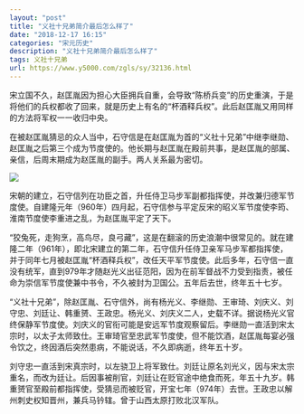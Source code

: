 ```yaml
---
layout: "post"
title: "义社十兄弟简介最后怎么样了"
date: "2018-12-17 16:15"
categories: "宋元历史"
description: "义社十兄弟简介最后怎么样了"
tags: 义社十兄弟
url: https://www.y5000.com/zgls/sy/32136.html
---
```






宋立国不久，赵匡胤因为担心大臣拥兵自重，会导致“陈桥兵变”的历史重演，于是将他们的兵权都收了回来，就是历史上有名的“杯酒释兵权”。此后赵匡胤又用同样的方法将军权一一收归中央。

在被赵匡胤猜忌的众人当中，石守信是在赵匡胤为首的“义社十兄弟”中继李继勋、赵匡胤之后第三个成为节度使的。他长期与赵匡胤在殿前共事，是赵匡胤的部属、亲信，后周末期成为赵匡胤的副手。两人关系最为密切。

![](https://img.y5000.com/uploads/allimg/180823/8-1PR313503C33.jpg)

宋朝的建立，石守信列在功臣之首，升任侍卫马步军副都指挥使，并改兼归德军节度使。自建隆元年（960年）四月起，石守信参与平定反宋的昭义军节度使李筠、淮南节度使李重进之乱，为赵匡胤平定了天下。

“狡兔死，走狗烹，高鸟尽，良弓藏”，这是在翻滚的历史浪潮中很常见的。就在建隆二年（961年），即北宋建立的第二年，石守信升任侍卫亲军马步军都指挥使，并于同年七月被赵匡胤“杯酒释兵权”，改任天平军节度使。此后多年，石守信一直没有统军，直到979年才随赵光义出征范阳，因为在前军督战不力受到指责，被任命为崇信军节度使兼中书令，不久被封为卫国公。五年后去世，终年五十七岁。

“义社十兄弟”，除赵匡胤、石守信外，尚有杨光义、李继勋、王审琦、刘庆义、刘守忠、刘廷让、韩重赟、王政忠。杨光义、刘庆义二人，史载不详。据说杨光义官终保静军节度使。刘庆义的官衔可能是安远军节度观察留后。李继勋一直活到宋太宗时，以太子太师致仕。王审琦官至忠武军节度使，但不能饮酒，赵匡胤每宴必强令饮之，终因酒后突然患病，不能说话，不久即病逝，终年五十岁。

刘守忠一直活到宋真宗时，以左骁卫上将军致仕。刘廷让原名刘光义，因与宋太宗重名，而改为廷让。后因事被削官，刘廷让在贬官途中绝食而死，年五十九岁。韩重赟官至殿前都指挥使，受猜忌而被贬官，开宝七年（974年）去世。王政忠以解州刺史权知晋州，兼兵马钤辖。曾于山西太原打败北汉军队。
